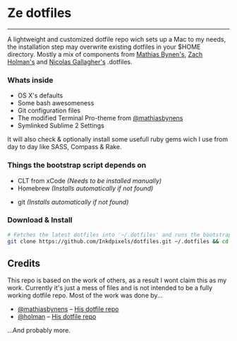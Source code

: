 # Ze dotfiles
-------------------------
A lightweight and customized dotfile repo wich sets up a Mac to my needs, the installation step may overwrite existing dotfiles in your $HOME directory. Mostly a mix of components from [Mathias Bynen's](https://github.com/mathiasbynens/dotfiles), [Zach Holman's](https://github.com/holman/dotfiles) and [Nicolas Gallagher's](https://github.com/necolas/dotfiles) .dotfiles.


### Whats inside
* OS X's defaults
* Some bash awesomeness
* Git configuration files
* The modified Terminal Pro-theme from [@mathiasbynens](https://github.com/mathiasbynens)
* Symlinked Sublime 2 Settings

It will also check & optionally install some usefull ruby gems wich I use from day to day like SASS, Compass & Rake.


### Things the bootstrap script depends on
* CLT from xCode _(Needs to be installed manually)_
* Homebrew _(Installs automatically if not found)_
+ git _(Installs automatically if not found)_


### Download & Install
```bash
# Fetches the latest dotfiles into '~/.dotfiles' and runs the bootstrap script
git clone https://github.com/Inkdpixels/dotfiles.git ~/.dotfiles && cd ~/.dotfiles && script/bootstrap.sh
```


## Credits
This repo is based on the work of others, as a result I wont claim this as my work. Currently it's just a mess of files and is not intended to be a fully working dotfile repo. Most of the work was done by...

* [@mathiasbynens](https://github.com/mathiasbynens) – [His dotfile repo](https://github.com/mathiasbynens/dotfiles)
* [@holman](https://github.com/holman) – [His dotfile repo](https://github.com/holman/dotfiles)

...And probably more.